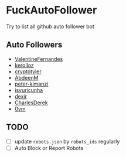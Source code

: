 # FuckAutoFollower
Try to list all github auto follower bot

## Auto Followers
- [ValentineFernandes](https://github.com/ValentineFernandes)
- [kerolloz](https://github.com/kerolloz)
- [cryptotyler](https://github.com/cryptotyler)
- [AbdeenM](https://github.com/AbdeenM)
- [peter-kimanzi](https://github.com/peter-kimanzi)
- [isyuricunha](https://github.com/isyuricunha)
- [dexjr](https://github.com/dexjr)
- [CharlesDerek](https://github.com/CharlesDerek)
- [0vm](https://github.com/0vm)

## TODO
- [ ] update `robots.json` by `robots_ids` regularly
- [ ] Auto Block or Report Robots
